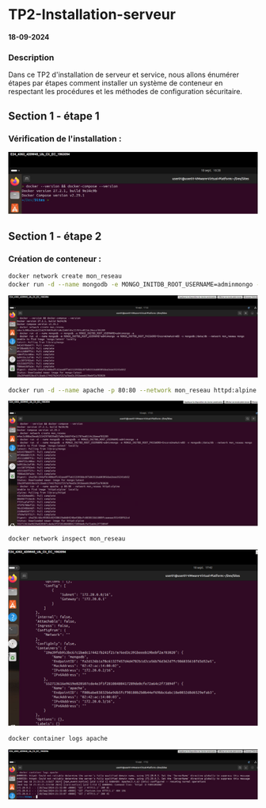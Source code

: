 # TP2-Installation-serveur
#### 18-09-2024

### Description

Dans ce TP2 d'installation de serveur et service, nous allons énumérer étapes par étapes comment installer un système de conteneur en respectant les procédures et les méthodes de configuration sécuritaire.

## Section 1 - étape 1
### Vérification de l'installation :

![Vérification#1](images/verif.PNG)

## Section 1 - étape 2
### Création de conteneur :

```bash
docker network create mon_reseau
docker run -d --name mongodb -e MONGO_INITDB_ROOT_USERNAME=adminmongo -e MONGO_INITDB_ROOT_PASSWORD=EncoreUneAutreBD -v mongodb:/data/db --network mon_reseau mongo
```
![Vérification#2](images/etape2-1.png)
```bash
docker run -d --name apache -p 80:80 --network mon_reseau httpd:alpine
```
![Vérification#3](images/etape2-2.png)
```bash
docker network inspect mon_reseau
```
![Vérification#4](images/etape2-3.png)
```bash
docker container logs apache
```
![Vérification#5](images/etape2-4.png)

